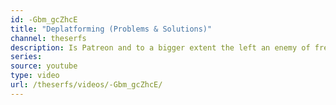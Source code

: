 ```yaml
---
id: -Gbm_gcZhcE
title: "Deplatforming (Problems & Solutions)"
channel: theserfs
description: Is Patreon and to a bigger extent the left an enemy of free speech because they deplatform controversial figures? Will the lobster army survive their king leaving the most popular crowdfunding site in history? Answers abound!
series:
source: youtube
type: video
url: /theserfs/videos/-Gbm_gcZhcE/
---
```

